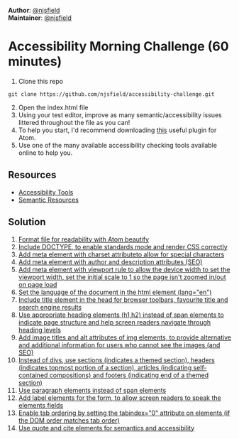 **Author**: [@njsfield](https://github.com/njsfield)  
**Maintainer**: [@njsfield](https://github.com/njsfield)

# Accessibility Morning Challenge (60 minutes)

1. Clone this repo
```
git clone https://github.com/njsfield/accessibility-challenge.git
```

2. Open the index.html file
3. Using your test editor, improve as many semantic/accessibility issues littered throughout the file as you can!
4. To help you start, I'd recommend downloading [this](https://atom.io/packages/atom-beautify) useful plugin for Atom.
5. Use one of the many available accessibility checking tools available online to help you.

## Resources
- [Accessibility Tools](https://github.com/jsms90/web-accessibility/blob/master/tools-that-can-help.md)
- [Semantic Resources](https://github.com/foundersandcoders/master-reference/blob/master/coursebook/precourse/resources.md#semantic-hmtl)

## Solution

1. [Format file for readability with Atom beautify](https://www.granneman.com/webdev/coding/formatting-and-indenting-your-html/)
2. [Include DOCTYPE, to enable standards mode and render CSS correctly](http://reference.sitepoint.com/css/doctypesniffing)
3. [Add meta element with charset attributeto allow for special characters](https://www.w3.org/International/questions/qa-html-encoding-declarations.en)
4. [Add meta element with author and description attributes (SEO)](https://teamtreehouse.com/community/what-are-the-essential-meta-tags-i-should-be-using-in-every-project)
5. [Add meta element with viewport rule to allow the device width to set the viewport width, set the initial scale to 1 so the page isn't zoomed in/out on page load ](https://developer.mozilla.org/en/docs/Mozilla/Mobile/Viewport_meta_tag)
6. [Set the language of the document in the html element (lang="en")](https://www.w3.org/International/questions/qa-html-language-declarations)
7. [Include title element in the head for browser toolbars, favourite title and search engine results](https://www.codecademy.com/en/forum_questions/517b5fa9fdbfd72bac0026b2)
8. [Use appropriate heading elements (h1,h2) instead of span elements to indicate page structure and help screen readers navigate through heading levels](http://accessiblehtmlheadings.com/)
9. [Add image titles and alt attributes of img elements, to provide alternative and additional information for users who cannot see the images (and SEO)](https://www.searchenginejournal.com/image-alt-text-vs-image-title-whats-the-difference/)
10. [Instead of divs, use sections (indicates a themed section), headers (indicates topmost portion of a section), articles (indicating self-contained compositions) and footers (indicating end of a themed section)](http://www.hongkiat.com/blog/html-5-semantics/)
11. [Use paragraph elements instead of span elements](http://www.456bereastreet.com/archive/200903/use_the_p_element_to_create_paragraphs/)
12. [Add label elements for the form, to allow screen readers to speak the elements fields](https://developer.mozilla.org/en-US/docs/Learn/HTML/Forms/How_to_structure_an_HTML_form)
13. [Enable tab ordering by setting the tabindex="0" attribute on elements (if the DOM order matches tab order)](http://adrianroselli.com/2014/11/dont-use-tabindex-greater-than-0.html)
14. [Use quote and cite elements for semantics and accessibility](http://html5doctor.com/blockquote-q-cite/)
